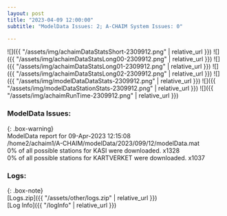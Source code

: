 ```yaml
---
layout: post
title: "2023-04-09 12:00:00"
subtitle: "ModelData Issues: 2; A-CHAIM System Issues: 0"

---
```


![]({{ "/assets/img/achaimDataStatsShort-2309912.png" | relative_url }})
![]({{ "/assets/img/achaimDataStatsLong00-2309912.png" | relative_url }})
![]({{ "/assets/img/achaimDataStatsLong01-2309912.png" | relative_url }})
![]({{ "/assets/img/achaimDataStatsLong02-2309912.png" | relative_url }})
![]({{ "/assets/img/modelDataDataStats-2309912.png" | relative_url }})
![]({{ "/assets/img/modelDataStationStats-2309912.png" | relative_url }})
![]({{ "/assets/img/achaimRunTime-2309912.png" | relative_url }})


### ModelData Issues:  
  
{: .box-warning}  
 ModelData report for 09-Apr-2023 12:15:08   
 /home2/achaim1/A-CHAIM/modelData/2023/099/12/modelData.mat   
 0% of all possible stations for KASI were downloaded. x1328   
 0% of all possible stations for KARTVERKET were downloaded. x1037   
  


### Logs:  
  
{: .box-note}  
[Logs.zip]({{ "/assets/other/logs.zip" | relative_url }})  
[Log Info]({{ "/logInfo" | relative_url }})  
